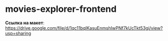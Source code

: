 # movies-explorer-frontend

__Ссылка на макет__: https://drive.google.com/file/d/1qc11bqlKasuEnmshIwPNf7kUcTkt53gi/view?usp=sharing